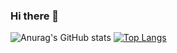 ### Hi there 👋



![Anurag's GitHub stats](https://github-readme-stats.vercel.app/api?username=diogoJoseFreitas&show_icons=true&theme=transparent)
[![Top Langs](https://github-readme-stats.vercel.app/api/top-langs/?username=diogoJoseFreitas&layout=compact&theme=tokyonight)](https://github.com/anuraghazra/github-readme-stats)
